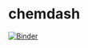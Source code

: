 # chemdash
[![Binder](https://mybinder.org/badge_logo.svg)](https://mybinder.org/v2/gh/keceli/chemdash/master)
